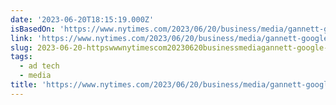```yaml
---
date: '2023-06-20T18:15:19.000Z'
isBasedOn: 'https://www.nytimes.com/2023/06/20/business/media/gannett-google-lawsuit.html'
link: 'https://www.nytimes.com/2023/06/20/business/media/gannett-google-lawsuit.html'
slug: 2023-06-20-httpswwwnytimescom20230620businessmediagannett-google-lawsuithtml
tags:
  - ad tech
  - media
title: 'https://www.nytimes.com/2023/06/20/business/media/gannett-google-lawsuit.html'
---
```


